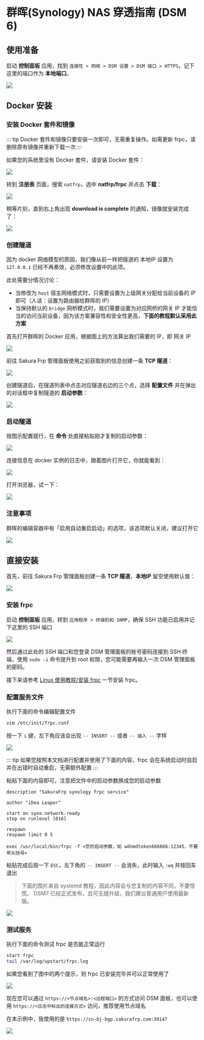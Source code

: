 # 群晖(Synology) NAS 穿透指南 (DSM 6)

## 使用准备

启动 **控制面板** 应用，找到 `连接性 > 网络 > DSM 设置 > DSM 端口 > HTTPS`，记下这里的端口作为 **本地端口**。

![](./_images/dsm6-prepare-portal.png)

## Docker 安装

### 安装 Docker 套件和镜像

::: tip
Docker 套件和镜像只要安装一次即可，无需重复操作。如需更新 frpc，请删除原有镜像并重新下载一次
:::

如果您的系统里没有 Docker 套件，请安装 Docker 套件：

![](./_images/dsm6-docker-install.png)

转到 **注册表** 页面，搜索 `natfrp`，选中 **natfrp/frpc** 并点击 **下载**：

![](./_images/dsm6-docker-pull.png)

稍等片刻，直到右上角出现 **download is complete** 的通知，镜像就安装完成了：

![](./_images/dsm6-docker-pull-complete.png)

### 创建隧道

因为 docker 网络模型的原因，我们像从前一样把隧道的 本地IP 设置为 `127.0.0.1` 已经不再奏效，必须修改设置中的此项。

此处需要分情况讨论：

- 当修改为 `host` 宿主网络模式时，只需要设置为上级网关分配给当前设备的 IP 即可（人话：设置为路由器给群晖的 IP）
- 当保持默认的 `bridge` 网桥模式时，我们需要设置为对应网桥的网关 IP 才能恰当的访问当前设备，因为该方案兼容性和安全性更高，**下面的教程默认采用此方案**

首先打开群晖的 Docker 应用，根据图上的方法算出我们需要的 IP，即 网关 IP

![](./_images/dsm6-docker-local-ip.png)

前往 Sakura Frp 管理面板使用之前获取到的信息创建一条 **TCP 隧道**：

![](./_images/dsm-docker-create-tunnel.png)

创建隧道后，在隧道列表中点击对应隧道右边的三个点，选择 **配置文件** 并在弹出的对话框中复制隧道的 **启动参数**：

![](./_images/dsm-launch-args.png)

### 启动隧道

按图示配置就行，在 **命令** 处直接粘贴刚才复制的启动参数：

![](./_images/dsm6-docker-open.png)

连接信息在 docker 实例的日志中，跟着图片打开它，你就能看到：

![](./_images/dsm6-docker-log.png)

打开浏览器，试一下：

![](./_images/dsm6-docker-browser.png)

### 注意事项

群晖的编辑容器中有「启用自动重启启动」的选项，该选项默认关闭，建议打开它

![](./_images/dsm6-docker-autorerun.png)

## 直接安装

首先，前往 Sakura Frp 管理面板创建一条 **TCP 隧道**，**本地IP** 留空使用默认值：

![](./_images/dsm-direct-create-tunnel.png)

### 安装 frpc

启动 **控制面板** 应用，转到 `应用程序 > 终端机和 SNMP`，确保 SSH 功能已启用并记下这里的 SSH 端口

![](./_images/dsm6-prepare-ssh.png)

然后通过此处的 SSH 端口和您登录 DSM 管理面板的帐号密码连接到 SSH 终端，使用 `sudo -i` 命令提升到 root 权限，您可能需要再输入一次 DSM 管理面板的密码。

接下来请参考 [Linux 使用教程/安装 frpc](/frpc/usage#linux-install-frpc) 一节安装 frpc。

### 配置服务文件

执行下面的命令编辑配置文件

```bash
vim /etc/init/frpc.conf
```

按一下 `i` 键，左下角应该会出现 `-- INSERT --` 或者 `-- 插入 --` 字样

![](../frpc/service/_images/systemd-1.png)

::: tip
如果您按照本文档进行配置并使用了下面的内容，frpc 会在系统启动时自启并在出错时自动重启，无需额外配置
:::

粘贴下面的内容即可，注意把文件中的启动参数换成您的启动参数

```upstart
description "SakuraFrp synology frpc service"

author "iDea Leaper"

start on syno.network.ready
stop on runlevel [016]

respawn
respawn limit 0 5

exec /usr/local/bin/frpc -f <您的启动参数，如 wdnmdtoken666666:12345，不要带尖括号>
```

粘贴完成后按一下 `ESC`，左下角的 `-- INSERT --` 会消失，此时输入 `:wq` 并按回车退出

> 下面的图片来自 systemd 教程，因此内容会与您复制的内容不同，不要惊慌。
> DSM7 已经正式发布，且可无缝升级，我们建议普通用户使用最新版。

![](../frpc/service/_images/systemd-2.png)

### 测试服务

执行下面的命令测试 frpc 是否能正常运行

```bash
start frpc
tail /var/log/upstart/frpc.log
```

如果您看到了图中的两个提示，则 frpc 已安装完毕并可以正常使用了

![](./_images/dsm6-direct-started.png)

现在您可以通过 `https://<节点域名>:<远程端口>` 的方式访问 DSM 面板，也可以使用 `https://<日志中标出的连接方式>` 访问，推荐使用节点域名

在本示例中，我使用的是 `https://cn-bj-bgp.sakurafrp.com:39147`

![](./_images/dsm6-direct-browser.png)
